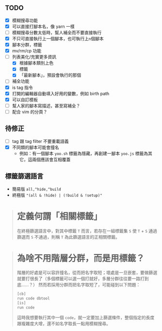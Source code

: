 
## TODO ##
- [x] 模糊搜尋功能
- [x] 可以直接打腳本名，像 yarn 一樣
- [ ] 模糊搜尋分數太低時，幫人補全而不要直接執行
- [x] 不只可直接執行上一個腳本，也可執行上`n`個腳本
- [x] 腳本分群，標籤
- [x] mv/rm/cp 功能
- [ ] 列表美化/充實更多資訊
    - [x] 根據腳本類別上色
    - [x] 標籤
    - [x] 「最新腳本」，預設會執行的那個
- [ ] 補全功能
- [x] is tag 指令
- [x] 打開的編輯器自動填入好用的變數，例如 birth path
- [x] 可以自訂模板
- [ ] 幫人家的腳本寫描述，甚至寫補全？
- [ ] 配合 vim 的分頁？

## 待修正 ##
- [ ] tag 跟 tag filter 不要重載語義
- [x] 不同類的腳本可能會撞名
    * 例如：有一個腳本 `yoo.sh` 標籤為隱藏，再創建一腳本 `yoo.js` 標籤為其它，這兩個應該會互相覆蓋

## 標籤篩選語言 ##
* 簡易版 `all,^hide,^build`
* 終極版 `"(all & !hide) | (!build & !setup)"`

> # 定義何謂「相關標籤」
> 在終極篩選語言中，對其中標籤 `T` 而言，若存在一組標籤集 `S` 使 `T` + `S` 通過篩選而 `S` 不通過，則稱 `T` 為此篩選語言的正相關標籤。

> # 為啥不用階層分群，而是用標籤？ #
> 階層的好處是可以容許撞名，從而把名字取短；壞處是一旦嵌套，要做篩選就要打很長了（多個標籤可以選一個打就好，多層分群往往要一路打到底……？）
> 然而若採用分群而把名字取短了，可能碰到以下問題：
> ```bash
> [cb]
> run code dbtool
> [is]
> run code
> ```
> 這時我想要執行其中一個 `code`，就一定要加上篩選條件，整個指定的長度跟複雜度大增，還不如名字取長一點用模糊搜尋。